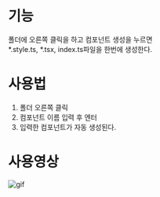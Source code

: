 # 기능
폴더에 오른쪽 클릭을 하고 컴포넌트 생성을 누르면  
*.style.ts, *.tsx, index.ts파일을 한번에 생성한다.

# 사용법
1. 폴더 오른쪽 클릭  
2. 컴포넌트 이름 입력 후 엔터
3. 입력한 컴포넌트가 자동 생성된다.

# 사용영상
![gif](https:z//velog.velcdn.com/images/song961003/post/54f60b59-6fb8-49f6-8f22-cb5fa3d3851a/image.gif)

